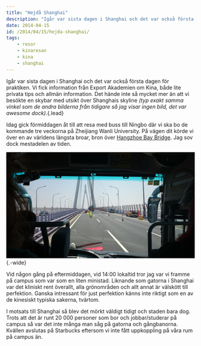 ```yaml
---
title: "Hejdå Shanghai"
description: "Igår var sista dagen i Shanghai och det var också första dagen för praktiken. Vi fick information från Export Akademien om Kina, både lite…"
date: 2014-04-15
id: /2014/04/15/hejda-shanghai/
tags:
    - resor
    - kinaresan
    - kina
    - shanghai
---
```


Igår var sista dagen i Shanghai och det var också första dagen för praktiken. Vi fick information från Export Akademien om Kina, både lite privata tips och allmän information. Det hände inte så mycket mer än att vi besökte en skybar med utsikt över Shanghais skyline _(typ exakt samma vinkel som de andra bilderna från tidigare så jag visar ingen bild, det var awesome dock)_.{.lead}

Idag gick förmiddagen åt till att resa med buss till Ningbo där vi ska bo de kommande tre veckorna på Zheijiang Wanli University. På vägen dit körde vi över en av världens längsta broar, bron över [Hangzhoe Bay Bridge](http://en.wikipedia.org/wiki/List_of_longest_bridges_in_the_world). Jag sov dock mestadelen av tiden.

![Ett foto taget framåt inifrån en buss. Bussen kör på en bro.](DSC_0081.JPG "Världens längsta bro"){.-wide}

Vid någon gång på eftermiddagen, vid 14:00 lokaltid tror jag var vi framme på campus som var som en liten ministad. Liknande som gatorna i Shanghai var det kliniskt rent överallt, alla grönområden och allt annat är välskött till perfektion. Ganska intressant för just perfektion känns inte riktigt som en av de kinesiskt typiska sakerna, tvärtom.

I motsats till Shanghai så blev det mörkt väldigt tidigt och staden bara dog. Trots att det är runt 20 000 personer som bor och jobbar/studerar på campus så var det inte många man såg på gatorna och gångbanorna. Kvällen avslutas på Starbucks eftersom vi inte fått uppkoppling på våra rum på campus än.
